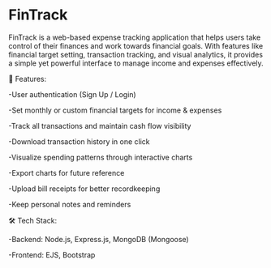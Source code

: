 # FinTrack

FinTrack is a web-based expense tracking application that helps users take control of their finances and work towards financial goals. With features like financial target setting, transaction tracking, and visual analytics, it provides a simple yet powerful interface to manage income and expenses effectively.

🔧 Features:

-User authentication (Sign Up / Login)

-Set monthly or custom financial targets for income & expenses

-Track all transactions and maintain cash flow visibility

-Download transaction history in one click

-Visualize spending patterns through interactive charts

-Export charts for future reference

-Upload bill receipts for better recordkeeping

-Keep personal notes and reminders

🛠 Tech Stack:

-Backend: Node.js, Express.js, MongoDB (Mongoose)

-Frontend: EJS, Bootstrap